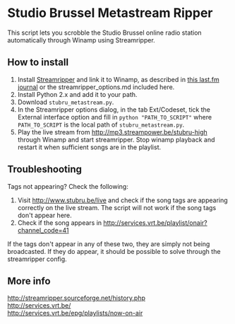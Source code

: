 Studio Brussel Metastream Ripper
================================

This script lets you scrobble the Studio Brussel online radio station automatically through Winamp using Streamripper.

How to install
--------------

1. Install [Streamripper](http://streamripper.sourceforge.net) and link it to Winamp, as described in [this last.fm journal](http://www.last.fm/user/w-sky/journal/2008/12/31/2d7onq_scrobble_internet_radio_using_winamp_and_audioscrobbler_plugin) or the streamripper_options.md included here.
2. Install Python 2.x and add it to your path.  
3. Download `stubru_metastream.py`.  
4. In the Streamripper options dialog, in the tab Ext/Codeset, tick the External interface option and fill in `python "PATH_TO_SCRIPT"` where `PATH_TO_SCRIPT` is the local path of `stubru_metastream.py`.
5. Play the live stream from http://mp3.streampower.be/stubru-high through Winamp and start streamripper. Stop winamp playback and restart it when sufficient songs are in the playlist.

Troubleshooting
---------------

Tags not appearing? Check the following:  

1. Visit http://www.stubru.be/live and check if the song tags are appearing correctly on the live stream. The script will not work if the song tags don't appear here.  
2. Check if the song appears in http://services.vrt.be/playlist/onair?channel_code=41  

If the tags don't appear in any of these two, they are simply not being broadcasted. If they do appear, it should be possible to solve through the streamripper config.

More info
---------

http://streamripper.sourceforge.net/history.php  
http://services.vrt.be/  
http://services.vrt.be/epg/playlists/now-on-air  

